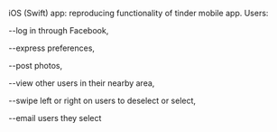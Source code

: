 iOS (Swift) app: reproducing functionality of tinder mobile app. Users: 

--log in through Facebook, 

--express preferences, 

--post photos, 

--view other users in their nearby area, 

--swipe left or right on users to deselect or select, 

--email users they select 

